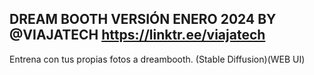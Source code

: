 DREAM BOOTH VERSIÓN ENERO 2024
BY @VIAJATECH 
https://linktr.ee/viajatech
-------------
Entrena con tus propias fotos a dreambooth. (Stable Diffusion)(WEB UI)
